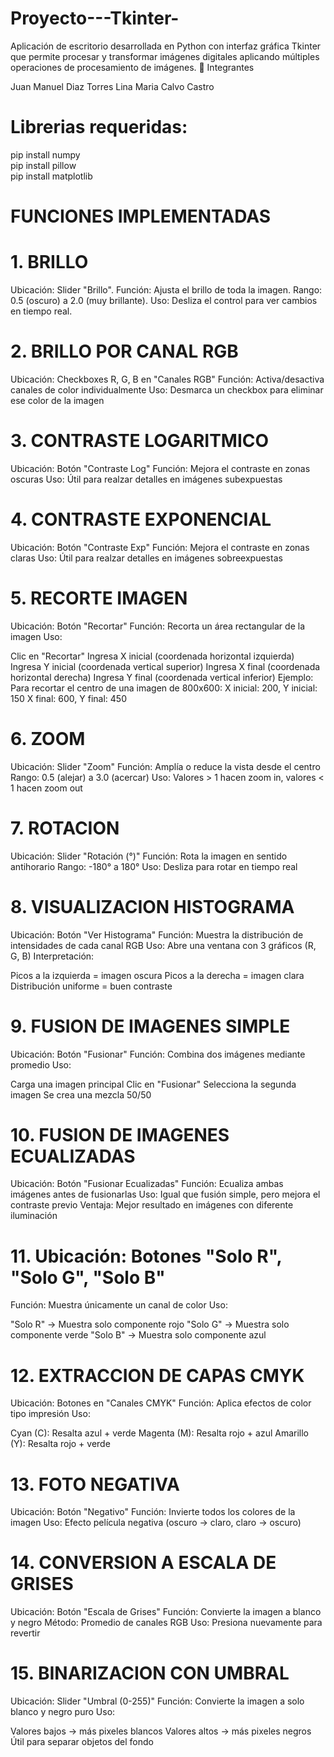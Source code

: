 # Proyecto---Tkinter-
Aplicación de escritorio desarrollada en Python con interfaz gráfica Tkinter que permite procesar y transformar imágenes digitales aplicando múltiples operaciones de procesamiento de imágenes.
👥 Integrantes

Juan Manuel Diaz Torres
Lina Maria Calvo Castro 

# Librerias requeridas: 
pip install numpy <br> 
pip install pillow <br>
pip install matplotlib 

# FUNCIONES IMPLEMENTADAS 
# 1. BRILLO 
Ubicación: Slider "Brillo".
Función: Ajusta el brillo de toda la imagen.
Rango: 0.5 (oscuro) a 2.0 (muy brillante).
Uso: Desliza el control para ver cambios en tiempo real.

# 2. BRILLO POR CANAL RGB
  Ubicación: Checkboxes R, G, B en "Canales RGB"
  Función: Activa/desactiva canales de color individualmente
  Uso: Desmarca un checkbox para eliminar ese color de la imagen

# 3. CONTRASTE LOGARITMICO
  Ubicación: Botón "Contraste Log"
  Función: Mejora el contraste en zonas oscuras
  Uso: Útil para realzar detalles en imágenes subexpuestas

# 4. CONTRASTE EXPONENCIAL
  Ubicación: Botón "Contraste Exp"
  Función: Mejora el contraste en zonas claras
  Uso: Útil para realzar detalles en imágenes sobreexpuestas

# 5. RECORTE IMAGEN
  Ubicación: Botón "Recortar"
  Función: Recorta un área rectangular de la imagen
  Uso:

  Clic en "Recortar"
  Ingresa X inicial (coordenada horizontal izquierda)
  Ingresa Y inicial (coordenada vertical superior)
  Ingresa X final (coordenada horizontal derecha)
  Ingresa Y final (coordenada vertical inferior)
  Ejemplo: Para recortar el centro de una imagen de 800x600:
  X inicial: 200, Y inicial: 150
  X final: 600, Y final: 450

# 6. ZOOM
  Ubicación: Slider "Zoom"
  Función: Amplía o reduce la vista desde el centro
  Rango: 0.5 (alejar) a 3.0 (acercar)
  Uso: Valores > 1 hacen zoom in, valores < 1 hacen zoom out

# 7. ROTACION
  Ubicación: Slider "Rotación (°)"
  Función: Rota la imagen en sentido antihorario
  Rango: -180° a 180°
  Uso: Desliza para rotar en tiempo real

# 8. VISUALIZACION HISTOGRAMA
  Ubicación: Botón "Ver Histograma"
  Función: Muestra la distribución de intensidades de cada canal RGB
  Uso: Abre una ventana con 3 gráficos (R, G, B)
  Interpretación:

  Picos a la izquierda = imagen oscura
  Picos a la derecha = imagen clara
  Distribución uniforme = buen contraste
   
# 9. FUSION DE IMAGENES SIMPLE
  Ubicación: Botón "Fusionar"
  Función: Combina dos imágenes mediante promedio
  Uso:

  Carga una imagen principal
  Clic en "Fusionar"
  Selecciona la segunda imagen
  Se crea una mezcla 50/50

# 10. FUSION DE IMAGENES ECUALIZADAS
  Ubicación: Botón "Fusionar Ecualizadas"
  Función: Ecualiza ambas imágenes antes de fusionarlas
  Uso: Igual que fusión simple, pero mejora el contraste previo
  Ventaja: Mejor resultado en imágenes con diferente iluminación

# 11. Ubicación: Botones "Solo R", "Solo G", "Solo B"
  Función: Muestra únicamente un canal de color
  Uso:

  "Solo R" → Muestra solo componente rojo
  "Solo G" → Muestra solo componente verde
  "Solo B" → Muestra solo componente azul

# 12. EXTRACCION DE CAPAS CMYK
  Ubicación: Botones en "Canales CMYK"
  Función: Aplica efectos de color tipo impresión
  Uso:

  Cyan (C): Resalta azul + verde
  Magenta (M): Resalta rojo + azul
  Amarillo (Y): Resalta rojo + verde

# 13. FOTO NEGATIVA
  Ubicación: Botón "Negativo"
  Función: Invierte todos los colores de la imagen
  Uso: Efecto película negativa (oscuro → claro, claro → oscuro)

# 14. CONVERSION A ESCALA DE GRISES
  Ubicación: Botón "Escala de Grises"
  Función: Convierte la imagen a blanco y negro
  Método: Promedio de canales RGB
  Uso: Presiona nuevamente para revertir

# 15. BINARIZACION CON UMBRAL
  Ubicación: Slider "Umbral (0-255)"
  Función: Convierte la imagen a solo blanco y negro puro
  Uso:

  Valores bajos → más pixeles blancos
  Valores altos → más pixeles negros
  Útil para separar objetos del fondo

   
